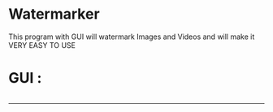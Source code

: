 # Watermarker
This program with GUI will watermark Images and Videos and will make it VERY EASY TO USE
<h1>GUI :</h1>
<img href="Watermarker.png">
<hr>
<img href="output.jpg">
